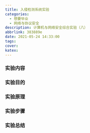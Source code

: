 ```yaml
---
title: 入侵检测系统实验
categories:
  - 想要毕业
  - 网络与协议安全
description: 计算机与网络安全综合实验（八）
abbrlink: 383889e
date: 2021-05-24 14:33:00
tags:
cover:
katex:
---
```


### 实验内容

### 实验目的

### 实验原理

### 实验步骤

### 实验总结

